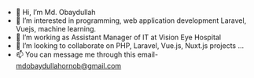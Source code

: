- 👋 Hi, I’m Md. Obaydullah
- 👀 I’m interested in programming, web application development Laravel, Vuejs, machine learning.
- 🌱 I’m working as Assistant Manager of IT at Vision Eye Hospital
- 💞️ I’m looking to collaborate on PHP, Laravel, Vue.js, Nuxt.js projects ...
- 📫 You can message me through this email- mdobaydullahornob@gmail.com

<!---
obaydullah-ewu/obaydullah-ewu is a ✨ special ✨ repository because its `README.md` (this file) appears on your GitHub profile.
You can click the Preview link to take a look at your changes.
--->
